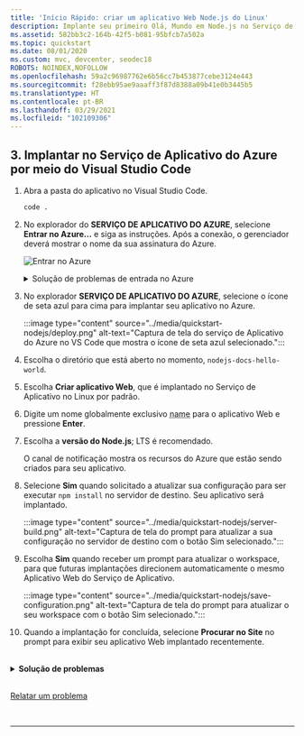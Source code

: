 ```yaml
---
title: 'Início Rápido: criar um aplicativo Web Node.js do Linux'
description: Implante seu primeiro Olá, Mundo em Node.js no Serviço de Aplicativo do Azure em minutos.
ms.assetid: 582bb3c2-164b-42f5-b081-95bfcb7a502a
ms.topic: quickstart
ms.date: 08/01/2020
ms.custom: mvc, devcenter, seodec18
ROBOTS: NOINDEX,NOFOLLOW
ms.openlocfilehash: 59a2c96987762e6b56cc7b453877cebe3124e443
ms.sourcegitcommit: f28ebb95ae9aaaff3f87d8388a09b41e0b3445b5
ms.translationtype: HT
ms.contentlocale: pt-BR
ms.lasthandoff: 03/29/2021
ms.locfileid: "102109306"
---
```

<!-- default for linux -->

## <a name="3-deploy-to-azure-app-service-from-visual-studio-code"></a>3. Implantar no Serviço de Aplicativo do Azure por meio do Visual Studio Code

1. Abra a pasta do aplicativo no Visual Studio Code.

    ```bash
    code .
    ```

1. No explorador do **SERVIÇO DE APLICATIVO DO AZURE**, selecione **Entrar no Azure...** e siga as instruções. Após a conexão, o gerenciador deverá mostrar o nome da sua assinatura do Azure.

    ![Entrar no Azure](../media/quickstart-nodejs/sign-in.png)
    <br>
    <details>
    <summary>Solução de problemas de entrada no Azure</summary>
    
    Se for exibido o erro **"Não é possível encontrar a assinatura com o nome [ID da assinatura]"** quando você entrar no Azure, isso poderá ocorrer porque talvez você esteja atrás de um proxy e não consiga acessar a API do Azure. Configure as variáveis de ambiente `HTTP_PROXY` e `HTTPS_PROXY` com suas informações de proxy no seu terminal usando o `export`.
    
    ```bash
    export HTTPS_PROXY=https://username:password@proxy:8080
    export HTTP_PROXY=http://username:password@proxy:8080
    ```

    [Relatar um problema](https://www.research.net/r/PWZWZ52?tutorial=node-deployment-azure-app-service&step=deploy-app)


1. No explorador **SERVIÇO DE APLICATIVO DO AZURE**, selecione o ícone de seta azul para cima para implantar seu aplicativo no Azure. 

    :::image type="content" source="../media/quickstart-nodejs/deploy.png" alt-text="Captura de tela do serviço de Aplicativo do Azure no VS Code que mostra o ícone de seta azul selecionado.":::

1. Escolha o diretório que está aberto no momento, `nodejs-docs-hello-world`.

1. Escolha **Criar aplicativo Web**, que é implantado no Serviço de Aplicativo no Linux por padrão.

1. Digite um nome globalmente exclusivo <abbr title="Os caracteres válidos para um nome de aplicativo são “a-z”, “0-9” e “-”.">name</abbr> para o aplicativo Web e pressione **Enter**. 

1. Escolha a **versão do Node.js**; LTS é recomendado.

    O canal de notificação mostra os recursos do Azure que estão sendo criados para seu aplicativo.

1. Selecione **Sim** quando solicitado a atualizar sua configuração para ser executar `npm install` no servidor de destino. Seu aplicativo será implantado.

    :::image type="content" source="../media/quickstart-nodejs/server-build.png" alt-text="Captura de tela do prompt para atualizar a sua configuração no servidor de destino com o botão Sim selecionado.":::

1. Escolha **Sim** quando receber um prompt para atualizar o workspace, para que futuras implantações direcionem automaticamente o mesmo Aplicativo Web do Serviço de Aplicativo. 

    :::image type="content" source="../media/quickstart-nodejs/save-configuration.png" alt-text="Captura de tela do prompt para atualizar o seu workspace com o botão Sim selecionado.":::




1. Quando a implantação for concluída, selecione **Procurar no Site** no prompt para exibir seu aplicativo Web implantado recentemente.

<br/>
<details>
<summary><strong>Solução de problemas</strong></summary>

Se você não conseguiu concluir estas etapas, verifique o seguinte:

* Verifique se seu aplicativo está escutando na porta fornecida pela variável de ambiente PORT: `process.env.PORT`.

* Se você vir o erro **"Você não tem permissão para exibir este diretório ou página."** , o aplicativo provavelmente terá falhado em iniciar corretamente. Examine a saída do log para localizar e corrigir o erro. 

</details>

<br>

[Relatar um problema](https://www.research.net/r/PWZWZ52?tutorial=node-deployment-azure-app-service&prepare-your-environment)


<br/>
<hr/>


